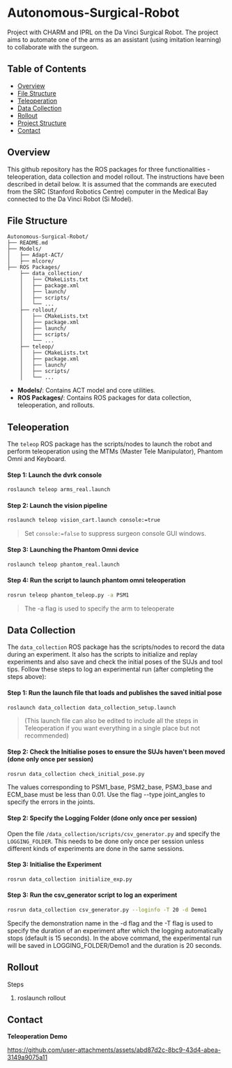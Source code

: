 # Autonomous-Surgical-Robot
Project with CHARM and IPRL on the Da Vinci Surgical Robot. The project aims to automate one of the arms as an assistant (using imitation learning) to collaborate with the surgeon.

## Table of Contents
- [Overview](#overview)
- [File Structure](#File-Structure)
- [Teleoperation](#Teleoperation)
- [Data Collection](#Data-Collection)
- [Rollout](#Rollout)
- [Project Structure](#project-structure)
- [Contact](#contact)

## Overview
This github repository has the ROS packages for three functionalities - teleoperation, data collection and model rollout. The instructions have been described in detail below. It is assumed that the commands are executed from the SRC (Stanford Robotics Centre) computer in the Medical Bay connected to the Da Vinci Robot (Si Model). 

## File Structure
```
Autonomous-Surgical-Robot/
├── README.md
├── Models/
│   ├── Adapt-ACT/
│   ├── mlcore/
├── ROS Packages/
    ├── data_collection/
    │   ├── CMakeLists.txt
    │   ├── package.xml
    │   ├── launch/
    │   ├── scripts/
    │   └── ...
    ├── rollout/
    │   ├── CMakeLists.txt
    │   ├── package.xml
    │   ├── launch/
    │   ├── scripts/
    │   └── ...
    ├── teleop/
    │   ├── CMakeLists.txt
    │   ├── package.xml
    │   ├── launch/
    │   ├── scripts/
    │   └── ...

```
- **Models/**: Contains ACT model and core utilities.
- **ROS Packages/**: Contains ROS packages for data collection, teleoperation, and rollouts.
## Teleoperation
The `teleop` ROS package has the scripts/nodes to launch the robot and perform teleoperation using the MTMs (Master Tele Manipulator), Phantom Omni and Keyboard.
#### Step 1: Launch the dvrk console 
```bash
roslaunch teleop arms_real.launch
```

#### Step 2: Launch the vision pipeline
```bash
roslaunch teleop vision_cart.launch console:=true
```
> Set `console:=false` to suppress surgeon console GUI windows.

#### Step 3: Launching the Phantom Omni device
```bash
roslaunch teleop phantom_real.launch
```

#### Step 4: Run the script to launch phantom omni teleoperation
```bash
rosrun teleop phantom_teleop.py -a PSM1
```
> The -a flag is used to specify the arm to teleoperate

## Data Collection 
The `data_collection` ROS package has the scripts/nodes to record the data during an experiment. It also has the scripts to initialize and replay experiments and also save and check the initial poses of the SUJs and tool tips. Follow these steps to log an experimental run (after completing the steps above):
#### Step 1: Run the launch file that loads and publishes the saved initial pose 
```bash
roslaunch data_collection data_collection_setup.launch
```
> (This launch file can also be edited to include all the steps in Teleoperation if you want everything in a single place but not recommended)

#### Step 2: Check the Initialise poses to ensure the SUJs haven't been moved (done only once per session)
```bash
rosrun data_collection check_initial_pose.py
```
The values corresponding to PSM1_base, PSM2_base, PSM3_base and ECM_base must be less than 0.01. Use the flag --type joint_angles to specify the errors in the joints.

#### Step 2: Specify the Logging Folder (done only once per session)
Open the file `/data_collection/scripts/csv_generator.py` and specify the `LOGGING_FOLDER`. This needs to be done only once per session unless different kinds of experiments are done in the same sessions.

#### Step 3: Initialise the Experiment
```bash
rosrun data_collection initialize_exp.py
```

#### Step 3: Run the csv_generator script to log an experiment
```bash
rosrun data_collection csv_generator.py --loginfo -T 20 -d Demo1
```
Specify the demonstration name in the -d flag and the -T flag is used to specify the duration of an experiment after which the logging automatically stops (default is 15 seconds). In the above command, the experimental run will be saved in LOGGING_FOLDER/Demo1 and the duration is 20 seconds.

#### 
## Rollout 
Steps
1. roslaunch rollout

## Contact




**Teleoperation Demo**


https://github.com/user-attachments/assets/abd87d2c-8bc9-43d4-abea-3149a9075a11

